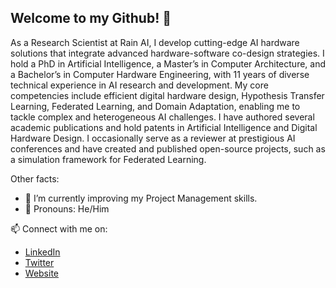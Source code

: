 ## Welcome to my Github! 👋

As a Research Scientist at Rain AI, I develop cutting-edge AI hardware solutions that integrate advanced hardware-software co-design strategies. I hold a PhD in Artificial Intelligence, a Master’s in Computer Architecture, and a Bachelor’s in Computer Hardware Engineering, with 11 years of diverse technical experience in AI research and development. My core competencies include efficient digital hardware design, Hypothesis Transfer Learning, Federated Learning, and Domain Adaptation, enabling me to tackle complex and heterogeneous AI challenges. I have authored several academic publications and hold patents in Artificial Intelligence and Digital Hardware Design. I occasionally serve as a reviewer at prestigious AI conferences and have created and published open-source projects, such as a simulation framework for Federated Learning.

Other facts:
* 🌱 I’m currently improving my Project Management skills.
* 🤵 Pronouns: He/Him


📫 Connect with me on: 
* [LinkedIn](https://www.linkedin.com/in/farshid-varno/)
* [Twitter](https://twitter.com/fhvarno)
* [Website](https://farshid.varnio.com)


<!--
**fvarno/fvarno** is a ✨ _special_ ✨ repository because its `README.md` (this file) appears on your GitHub profile.

Here are some ideas to get you started:

- 🔭 I’m currently working on ...
- 🌱 I’m currently learning ...
- 👯 I’m looking to collaborate on ...
- 🤔 I’m looking for help with ...
- 💬 Ask me about ...
- 📫 How to reach me: ...
- 😄 Pronouns: ...
- ⚡ Fun fact: ...
-->
